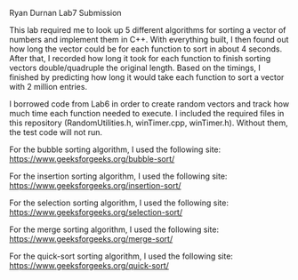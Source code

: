 Ryan Durnan Lab7 Submission

This lab required me to look up 5 different algorithms for sorting a vector of numbers 
and implement them in C++. With everything built, I then found out how long the vector 
could be for each function to sort in about 4 seconds. After that, I recorded how long it 
took for each function to finish sorting vectors double/quadruple the original length. 
Based on the timings, I finished by predicting how long it would take each function to 
sort a vector with 2 million entries. 

I borrowed code from Lab6 in order to create random vectors and track how much time each 
function needed to execute. I included the required files in this repository (RandomUtilities.h, 
winTimer.cpp, winTimer.h). Without them, the test code will not run.

For the bubble sorting algorithm, I used the following site: 
https://www.geeksforgeeks.org/bubble-sort/

For the insertion sorting algorithm, I used the following site: 
https://www.geeksforgeeks.org/insertion-sort/

For the selection sorting algorithm, I used the following site: 
https://www.geeksforgeeks.org/selection-sort/

For the merge sorting algorithm, I used the following site: 
https://www.geeksforgeeks.org/merge-sort/

For the quick-sort sorting algorithm, I used the following site: 
https://www.geeksforgeeks.org/quick-sort/
